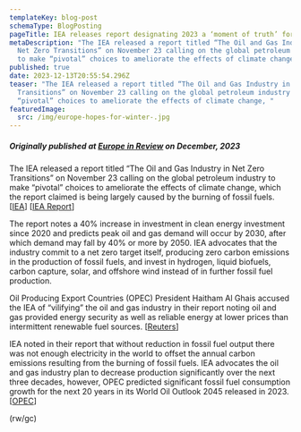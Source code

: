 ```yaml
---
templateKey: blog-post
schemaType: BlogPosting
pageTitle: IEA releases report designating 2023 a ‘moment of truth’ for petroleum industry
metaDescription: "The IEA released a report titled “The Oil and Gas Industry in
  Net Zero Transitions” on November 23 calling on the global petroleum industry
  to make “pivotal” choices to ameliorate the effects of climate change, "
published: true
date: 2023-12-13T20:55:54.296Z
teaser: "The IEA released a report titled “The Oil and Gas Industry in Net Zero
  Transitions” on November 23 calling on the global petroleum industry to make
  “pivotal” choices to ameliorate the effects of climate change, "
featuredImage:
  src: /img/europe-hopes-for-winter-.jpg
---
```

##### *Originally published at [Europe in Review](https://email.cpg-online.de/t/d-8360028D4E10DA0C2540EF23F30FEDED) on December, 2023*

The IEA released a report titled “The Oil and Gas Industry in Net Zero Transitions” on November 23 calling on the global petroleum industry to make “pivotal” choices to ameliorate the effects of climate change, which the report claimed is being largely caused by the burning of fossil fuels. [[IEA](https://email.cpg-online.de/t/d-l-vkyhijt-l-btr/)] [[IEA Report](https://email.cpg-online.de/t/d-l-vkyhijt-l-bty/)]

The report notes a 40% increase in investment in clean energy investment since 2020 and predicts peak oil and gas demand will occur by 2030, after which demand may fall by 40% or more by 2050. IEA advocates that the industry commit to a net zero target itself, producing zero carbon emissions in the production of fossil fuels, and invest in hydrogen, liquid biofuels, carbon capture, solar, and offshore wind instead of in further fossil fuel production.

Oil Producing Export Countries (OPEC) President Haitham Al Ghais accused the IEA of “vilifying” the oil and gas industry in their report noting oil and gas provided energy security as well as reliable energy at lower prices than intermittent renewable fuel sources. [[Reuters](https://email.cpg-online.de/t/d-l-vkyhijt-l-btj/)]

IEA noted in their report that without reduction in fossil fuel output there was not enough electricity in the world to offset the annual carbon emissions resulting from the burning of fossil fuels. IEA advocates the oil and gas industry plan to decrease production significantly over the next three decades, however, OPEC predicted significant fossil fuel consumption growth for the next 20 years in its World Oil Outlook 2045 released in 2023. [[OPEC](https://email.cpg-online.de/t/d-l-vkyhijt-l-btt/)]

(rw/gc)